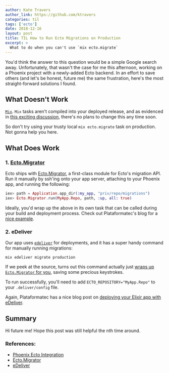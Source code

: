 ```yaml
---
author: Kate Travers
author_link: https://github.com/ktravers
categories: til
tags: ['ecto']
date: 2018-12-16
layout: post
title: TIL How to Run Ecto Migrations on Production
excerpt: >
  What to do when you can't use `mix ecto.migrate`
---
```


You'd think the answer to this question would be a simple Google search away. Unfortunately, that wasn't the case for me this afternoon, working on a Phoenix project with a newly-added Ecto backend. In an effort to save others (and let's be honest, future me) the same frustration, here's the most straight-forward solutions I found.

## What Doesn't Work

[`Mix`](https://elixirschool.com/lessons/basics/mix/). `Mix` tasks aren't compiled into your deployed release, and as evidenced in [this exciting discussion](https://github.com/bitwalker/exrm/issues/67), there's no plans to change this any time soon.

So don't try using your trusty local `mix ecto.migrate` task on production. Not gonna help you here.

## What Does Work

### 1. [Ecto.Migrator](https://hexdocs.pm/ecto/Ecto.Migrator.html)

Ecto ships with [Ecto.Migrator](https://hexdocs.pm/ecto/Ecto.Migrator.html), a first-class module for Ecto's migration API. Run it manually by ssh'ing onto your app server, attaching to your Phoenix app, and running the following:

```elixir
iex> path = Application.app_dir(:my_app, "priv/repo/migrations")
iex> Ecto.Migrator.run(MyApp.Repo, path, :up, all: true)
```

Ideally, you'd wrap up the above in its own task that can be called during your build and deployment process. Check out Plataformatec's blog for a [nice example](http://blog.plataformatec.com.br/2016/04/running-migration-in-an-exrm-release/).

### 2. eDeliver

Our app uses [`edeliver`](https://github.com/edeliver/edeliver) for deployments, and it has a super handy command for manually running migrations:

```shell
mix edeliver migrate production
```

If we peek at the source, turns out this command actually just [wraps up `Ecto.Migrator` for you](https://github.com/edeliver/edeliver/blob/963610a90f67fc3671127e64df37a67ec365ef5b/lib/edeliver.ex#L124), saving some precious keystrokes.

To run successfully, you'll need to add `ECTO_REPOSITORY="MyApp.Repo"` to your `.deliver/config` file.

Again, Plataformatec has a nice blog post on [deploying your Elixir app with eDeliver](http://blog.plataformatec.com.br/2016/06/deploying-elixir-applications-with-edeliver/).

## Summary

Hi future me! Hope this post was still helpful the nth time around.

### References:

- [Phoenix Ecto Integration](https://github.com/phoenixframework/phoenix_ecto)
- [Ecto.Migrator](https://hexdocs.pm/ecto/Ecto.Migrator.html)
- [eDeliver](https://github.com/edeliver/edeliver)
